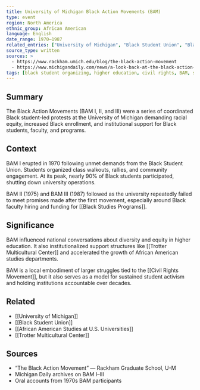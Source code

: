 ```yaml
---
title: University of Michigan Black Action Movements (BAM)
type: event
region: North America
ethnic_group: African American
language: English
date_range: 1970–1987
related_entries: ["University of Michigan", "Black Student Union", "Black Studies Programs"]
source_type: written
sources: >
  - https://www.rackham.umich.edu/blog/the-black-action-movement
  - https://www.michigandaily.com/news/a-look-back-at-the-black-action-movement/
tags: [black student organizing, higher education, civil rights, BAM, student movements]
---
```


## Summary
The Black Action Movements (BAM I, II, and III) were a series of coordinated Black student-led protests at the University of Michigan demanding racial equity, increased Black enrollment, and institutional support for Black students, faculty, and programs.

## Context
BAM I erupted in 1970 following unmet demands from the Black Student Union. Students organized class walkouts, rallies, and community engagement. At its peak, nearly 90% of Black students participated, shutting down university operations.

BAM II (1975) and BAM III (1987) followed as the university repeatedly failed to meet promises made after the first movement, especially around Black faculty hiring and funding for [[Black Studies Programs]].

## Significance
BAM influenced national conversations about diversity and equity in higher education. It also institutionalized support structures like [[Trotter Multicultural Center]] and accelerated the growth of African American studies departments.

BAM is a local embodiment of larger struggles tied to the [[Civil Rights Movement]], but it also serves as a model for sustained student activism and holding institutions accountable over decades.

## Related
- [[University of Michigan]]
- [[Black Student Union]]
- [[African American Studies at U.S. Universities]]
- [[Trotter Multicultural Center]]

## Sources
- “The Black Action Movement” — Rackham Graduate School, U-M
- Michigan Daily archives on BAM I–III
- Oral accounts from 1970s BAM participants
